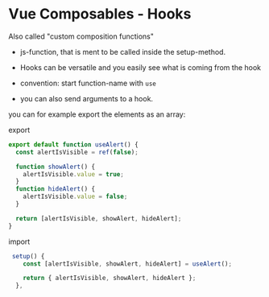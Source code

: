 # Vue Composables - Hooks

Also called "custom composition functions"

- js-function, that is ment to be called inside the setup-method. 
- Hooks can be versatile and you easily see  what is coming from the hook

- convention: start function-name with `use`

- you can also send arguments to a hook.

  

you can for example export the elements as an array:

export

```js
export default function useAlert() {
  const alertIsVisible = ref(false);

  function showAlert() {
    alertIsVisible.value = true;
  }
  function hideAlert() {
    alertIsVisible.value = false;
  }

  return [alertIsVisible, showAlert, hideAlert];
}

```

import

```js
 setup() {
    const [alertIsVisible, showAlert, hideAlert] = useAlert();

    return { alertIsVisible, showAlert, hideAlert };
  },
```



